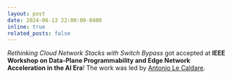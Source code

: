 ```yaml
---
layout: post
date: 2024-06-13 22:00:00-0400
inline: true
related_posts: false
---
```


<i>Rethinking Cloud Network Stacks with Switch Bypass</i> got accepted at <b>IEEE Workshop on Data-Plane Programmability and Edge Network Acceleration in the AI Era</b>! The work was led by [Antonio Le Caldare](https://github.com/psoftware).
